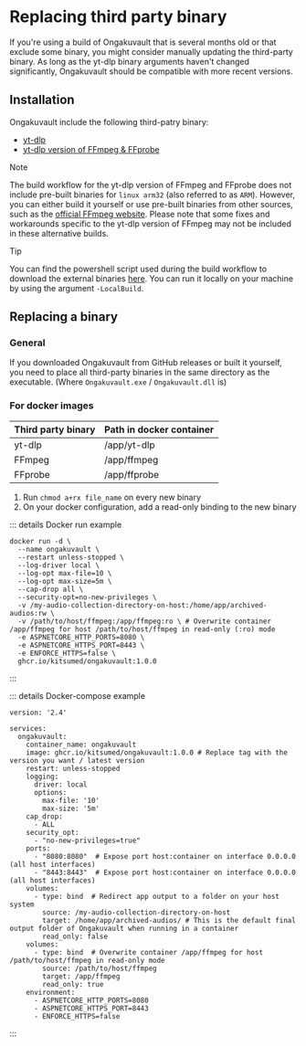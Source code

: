 # Replacing third party binary
If you're using a build of Ongakuvault that is several months old or that exclude some binary, you might consider manually updating the third-party binary.
As long as the yt-dlp binary arguments haven't changed significantly, Ongakuvault should be compatible with more recent versions.

## Installation
Ongakuvault include the following third-patry binary:

- [yt-dlp](https://github.com/yt-dlp/yt-dlp/releases/latest)
- [yt-dlp version of FFmpeg & FFprobe](https://github.com/yt-dlp/FFmpeg-Builds/releases/latest)

> [!NOTE]  
> The build workflow for the yt-dlp version of FFmpeg and FFprobe does not include pre-built binaries for `linux arm32` (also referred to as `ARM`). However,
> you can either build it yourself or use pre-built binaries from other sources, such as the [official FFmpeg website](https://ffmpeg.org/download.html).
> Please note that some fixes and workarounds specific to the yt-dlp version of FFmpeg may not be included in these alternative builds.

> [!TIP]
> You can find the powershell script used during the build workflow to download the external binaries [here](https://github.com/kitsumed/OngakuVault/blob/main/.github/workflows/scripts/download_external_binaries.ps1).
> You can run it locally on your machine by using the argument `-LocalBuild`.

## Replacing a binary
### General
If you downloaded Ongakuvault from GitHub releases or built it yourself, you need to place all third-party binaries in the same directory as the executable. (Where ``Ongakuvault.exe`` / ``Ongakuvault.dll`` is)
### For docker images

| Third party binary | Path in docker container |
|--------------------|--------------------------|
| yt-dlp             | /app/yt-dlp              |
| FFmpeg             | /app/ffmpeg              |
| FFprobe            | /app/ffprobe             |

1. Run ``chmod a+rx file_name`` on every new binary
2. On your docker configuration, add a read-only binding to the new binary

::: details Docker run example
```bash{10}
docker run -d \
  --name ongakuvault \
  --restart unless-stopped \
  --log-driver local \
  --log-opt max-file=10 \
  --log-opt max-size=5m \
  --cap-drop all \
  --security-opt=no-new-privileges \
  -v /my-audio-collection-directory-on-host:/home/app/archived-audios:rw \
  -v /path/to/host/ffmpeg:/app/ffmpeg:ro \ # Overwrite container /app/ffmpeg for host /path/to/host/ffmpeg in read-only (:ro) mode
  -e ASPNETCORE_HTTP_PORTS=8080 \
  -e ASPNETCORE_HTTPS_PORT=8443 \
  -e ENFORCE_HTTPS=false \
  ghcr.io/kitsumed/ongakuvault:1.0.0
```
:::

::: details Docker-compose example
```yaml{25-29}
version: '2.4'

services:
  ongakuvault:
    container_name: ongakuvault
    image: ghcr.io/kitsumed/ongakuvault:1.0.0 # Replace tag with the version you want / latest version
    restart: unless-stopped
    logging:
      driver: local
      options:
        max-file: '10'
        max-size: '5m'
    cap_drop:
      - ALL
    security_opt:
      - "no-new-privileges=true"
    ports:
      - "8080:8080"  # Expose port host:container on interface 0.0.0.0 (all host interfaces)
      - "8443:8443"  # Expose port host:container on interface 0.0.0.0 (all host interfaces)
    volumes:
      - type: bind  # Redirect app output to a folder on your host system
        source: /my-audio-collection-directory-on-host
        target: /home/app/archived-audios/ # This is the default final output folder of Ongakuvault when running in a container
        read_only: false
    volumes:
      - type: bind  # Overwrite container /app/ffmpeg for host /path/to/host/ffmpeg in read-only mode
        source: /path/to/host/ffmpeg
        target: /app/ffmpeg 
        read_only: true
    environment:
      - ASPNETCORE_HTTP_PORTS=8080
      - ASPNETCORE_HTTPS_PORT=8443
      - ENFORCE_HTTPS=false
```
:::
